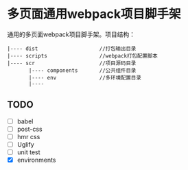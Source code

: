 # 多页面通用webpack项目脚手架

通用的多页面webpack项目脚手架。项目结构：

```
|---- dist                    //打包输出目录
|---- scripts                 //webpack打包配置脚本
|---- scr                     //项目源码目录
       |---- components       //公共组件目录
       |---- env              //多环境配置目录
       |---- 
```

## TODO
- [ ] babel
- [ ] post-css  
- [ ] hmr css  
- [ ] Uglify  
- [ ] unit test
- [x] environments
